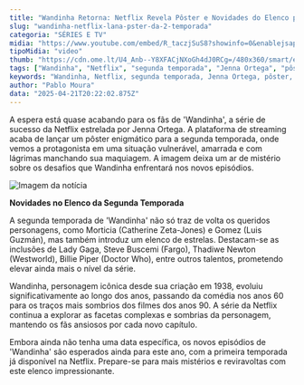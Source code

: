 ```yaml
---
title: "Wandinha Retorna: Netflix Revela Pôster e Novidades do Elenco para a Segunda Temporada"
slug: "wandinha-netflix-lana-pster-da-2-temporada"
categoria: "SÉRIES E TV"
midia: "https://www.youtube.com/embed/R_taczjSuS8?showinfo=0&enablejsapi=1"
tipoMidia: "video"
thumb: "https://cdn.ome.lt/U4_Anb--Y8XFACjNXoGh4dJ0RCg=/480x360/smart/extras/conteudos/Captura_de_tela_2025-04-21_161451.png"
tags: ["Wandinha", "Netflix", "segunda temporada", "Jenna Ortega", "pôster", "novidades no elenco", "Lady Gaga", "Steve Buscemi"]
keywords: "Wandinha, Netflix, segunda temporada, Jenna Ortega, pôster, novidades no elenco, Lady Gaga, Steve Buscemi"
author: "Pablo Moura"
data: "2025-04-21T20:22:02.875Z"
---
```


A espera está quase acabando para os fãs de 'Wandinha', a série de sucesso da Netflix estrelada por Jenna Ortega. A plataforma de streaming acaba de lançar um pôster enigmático para a segunda temporada, onde vemos a protagonista em uma situação vulnerável, amarrada e com lágrimas manchando sua maquiagem. A imagem deixa um ar de mistério sobre os desafios que Wandinha enfrentará nos novos episódios.

![Imagem da notícia](https://cdn.ome.lt/_mthgls6GYw_kwM1yeXctUNQblo=/fit-in/837x500/smart/uploads/conteudo/fotos/poster_SfEtzCy.jpg)

**Novidades no Elenco da Segunda Temporada**

A segunda temporada de 'Wandinha' não só traz de volta os queridos personagens, como Morticia (Catherine Zeta-Jones) e Gomez (Luis Guzmán), mas também introduz um elenco de estrelas. Destacam-se as inclusões de Lady Gaga, Steve Buscemi (Fargo), Thadiwe Newton (Westworld), Billie Piper (Doctor Who), entre outros talentos, prometendo elevar ainda mais o nível da série.

Wandinha, personagem icônica desde sua criação em 1938, evoluiu significativamente ao longo dos anos, passando da comédia nos anos 60 para os traços mais sombrios dos filmes dos anos 90. A série da Netflix continua a explorar as facetas complexas e sombrias da personagem, mantendo os fãs ansiosos por cada novo capítulo.

Embora ainda não tenha uma data específica, os novos episódios de 'Wandinha' são esperados ainda para este ano, com a primeira temporada já disponível na Netflix. Prepare-se para mais mistérios e reviravoltas com este elenco impressionante.